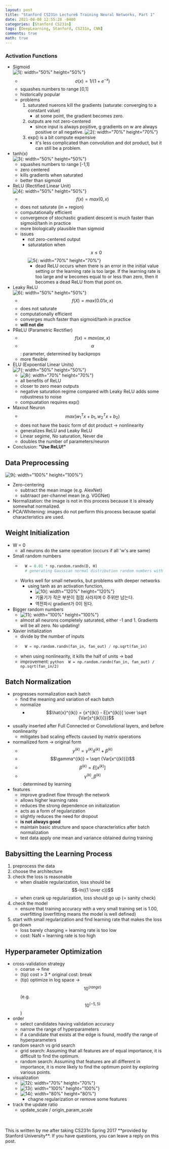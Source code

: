 ```yaml
---
layout: post
title: "Stanford CS231n Lecture6 Training Neural Networks, Part 1"
date: 2021-08-08 12:55:28 -0400
categories: [Stanford CS231n]
tags: [DeepLearning, Stanford, CS231n, CNN]
comments: true
math: true
---
```


### Activation Functions
- Sigmoid<br/>
![1](/images/cs231n/lec6/1.png){: width="50%" height="50%"}
    - $$\sigma (x) = 1/(1+e^{-x})$$
    - squashes numbers to range [0,1]
    - historically popular
    - problems
        1. saturated nuerons kill the gradients (saturate: converging to a constant value)
            - at some point, the gradient becomes zero.
        2. outputs are not zero-centered
            - since input is always positive, g gradients on w are always positive or all negative.
            ![2](/images/cs231n/lec6/2.png){: width="70%" height="70%"}
        3. exp() is a bit compute expensive
            - it's less complicated than convolution and dot product, but it can still be a problem.
- tanh(x)<br/>
![3](/images/cs231n/lec6/3.png){: width="50%" height="50%"}
    - squashes numbers to range [-1,1]
    - zero centered
    - kills gradients when saturated
    - better than sigmoid
- ReLU (Rectified Linear Unit)<br/>
![4](/images/cs231n/lec6/4.png){: width="50%" height="50%"}
    - $$f(x) = max(0,x)$$
    - does not saturate (in + region)
    - computationally efficient
    - convergence of stochastic gradient descent is much faster than sigmoid/tanh in practice
    - more biologically plausible than sigmoid
    - issues
        - not zero-centered output
        - saturatation when $$x \leq 0$$
        ![5](/images/cs231n/lec6/5.png){: width="70%" height="70%"}
            - dead ReLU occurs when there is an error in the initial value setting or the learning rate is too large. If the learning rate is too large and w becomes equal to or less than zero, then it becomes a dead ReLU from that point on.
- Leaky ReLU<br/>
![6](/images/cs231n/lec6/6.png){: width="50%" height="50%"}
    - $$f(X) = max(0.01x, x)$$
    - does not saturate
    - computationally efficient
    - converges much faster than sigmoid/tanh in practice
    - **will not die**
- PReLU (Parametric Rectifier)
    - $$f(x) = max(\alpha x, x)$$ 
    - $$\alpha$$: parameter, determined by backprops
    - more flexible
- ELU (Expoential Linear Units)<br/>
![7](/images/cs231n/lec6/7.png){: width="50%" height="50%"}
    - ![8](/images/cs231n/lec6/8.png){: width="70%" height="70%"}
    - all benefits of ReLU
    - closer to zero mean outputs
    - negative saturation regime compared with Leaky ReLU adds some robustness to noise
    - compuatation requires exp()
- Maxout Neuron
    - $$max(w_1^Tx + b_1, w_2^Tx + b_2)$$
    - does not have the basic form of dot product -> nonlinearity
    - generalizes ReLU and Leaky ReLU
    - Linear segime, No saturation, Never die
    - doubles the number of parameters/neuron
- Conclusion: **"Use ReLU!"**

## Data Preprocessing
![9](/images/cs231n/lec6/9.png){: width="100%" height="100%"}
- Zero-centering
    - subtract the mean image (e.g. AlexNet)
    - subtraact per-channel mean (e.g. VGGNet)
- Normalization: the image is not in this process because it is already somewhat normalized.
- PCA/Whitening: images do not perform this process because spatial characteristics are used.

## Weight Initialization
- W = 0
    - all neurons do the same operation (occurs if all 'w's are same)
- Small random numbers
    - ```python
        W = 0.01 * np.random.randn(D, H)
        # generating Gaussian normal distribution random numbers with mean 0, standard deviation 1 in D X h matrix
        ```
    - Works well for small networks, but problems with deeper networks
        - using tanh as an activation function,
            - ![10](/images/cs231n/lec6/10.png){: width="120%" height="120%"}
            - 기울기가 작은 부분이 점점 사라지며 0 주위만 남는다.
            - 역전파시 gradient가 0이 된다.
- Bigger random numbers
    - ![11](/images/cs231n/lec6/11.png){: width="100%" height="100%"}
    - almost all neurons completely saturated, either -1 and 1. 
    Gradients will be all zero.
    No updating! 
- Xavier initialization
    - divide by the number of inputs
    - ```python 
        W = np.random.randn(fan_in, fan_out) / np.sqrt(fan_in)
        ```
    - when using nonlinearity, it kills the half of units -> bad
    - improvement: ```python 
            W = np.random.randn(fan_in, fan_out) / np.sqrt(fan_in/2)
            ```
    
## Batch Normalization
- progresses normalization each batch
    - find the meaning and variation of each batch
    - normalize
        - $$\hat{x}^{(k)} = {x^{(k)} - E[x^{(k)}] \over \sqrt {Var[x^{(k)}]}}$$
- usually inserted after Full Connected or Convolutional layers, and before nonlinearity
    - mitigates bad scaling effects caused by matrix operations
- normailized form -> original form
    - $$y^{(k)} = \gamma^{(k)} \hat{x}^{(k)} + \beta^{(k)}$$
    - $$\gamma^{(k)} = \sqrt {Var[x^{(k)}]}$$
    - $$\beta^{(k)} = E[x^{(k)}]$$
    - $$\gamma^{(k)}, \beta^{(k)}$$: determined by learning
- features
    - improve gradinet flow through the network
    - allows higher learning rates
    - reduces the strong dependence on initialization
    - acts as a form of regularization
    - slightly reduces the need for dropout
    - **is not always good**
    - maintain basic structure and space characteristics after batch normalization
    - test data apply one mean and variance obtained during training
    
## Babysitting the Learning Process
1. preprocess the data
2. choose the architecture
3. check the loss is reasonable
    - when disable regularization, loss should be $$-ln({1 \over c})$$
    - when crank up regularization, loss should go up (= sanity check)
4. check the model
    - ensure that training accuracy with a very small training set is 1.00, overfitting (overfitting means the model is well defined)
5. start with small regularization and find learning rate that makes the loss go down
    - loss barely changing = learning rate is too low
    - cost: NaN = learning rate is too high

## Hyperparameter Optimization
- cross-validation strategy
    - coarse -> fine
    - (tip) cost > 3 * original cost: break
    - (tip) optimize in log space -> $$10^{(range)}$$ (e.g. $$10^{(-5, 5)}$$)
- order
    - select candidates having validation accuracy
    - narrow the range of hyperparameters
    - if a candidate that exists at the edge is found, modify the range of hyperparameters
- random search vs grid search
    - grid search: Assuming that all features are of equal importance, it is difficult to find the optimum.
    - random search: Assuming that features are all different in importance, it is more likely to find the optimum point by exploring various points.
- visualization
    - ![12](/images/cs231n/lec6/12.png){: width="70%" height="70%"}
    - ![13](/images/cs231n/lec6/13.png){: width="100%" height="100%"}
    - ![14](/images/cs231n/lec6/14.png){: width="80%" height="80%"}
        - chagne regularization or remove some features 
- track the update ratio
    - update_scale / origin_param_scale

<br/>
<br/>
This is written by me after taking CS231n Spring 2017 **provided by Stanford University**.
If you have questions, you can leave a reply on this post.